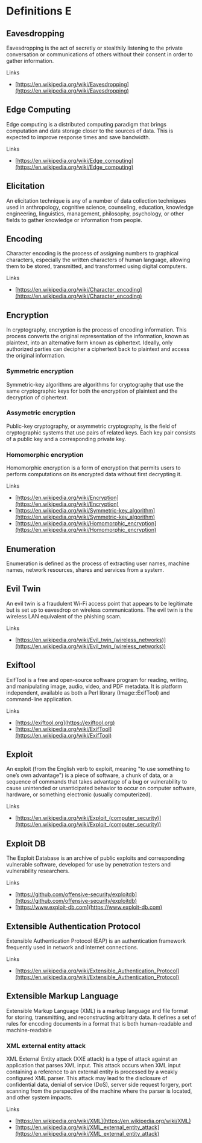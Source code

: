 # Definitions E

## Eavesdropping
Eavesdropping is the act of secretly or stealthily listening to the private conversation or communications of others without their consent in order to gather information.

Links
- [https://en.wikipedia.org/wiki/Eavesdropping](https://en.wikipedia.org/wiki/Eavesdropping)

## Edge Computing
Edge computing is a distributed computing paradigm that brings computation and data storage closer to the sources of data.
This is expected to improve response times and save bandwidth.

Links
- [https://en.wikipedia.org/wiki/Edge_computing](https://en.wikipedia.org/wiki/Edge_computing)

## Elicitation
An elicitation technique is any of a number of data collection techniques used in anthropology, cognitive science, counseling, education, knowledge engineering, linguistics, management, philosophy, psychology, or other fields to gather knowledge or information from people.

## Encoding
Character encoding is the process of assigning numbers to graphical characters, especially the written characters of human language, allowing them to be stored, transmitted, and transformed using digital computers.

Links
- [https://en.wikipedia.org/wiki/Character_encoding](https://en.wikipedia.org/wiki/Character_encoding)

## Encryption
In cryptography, encryption is the process of encoding information.
This process converts the original representation of the information, known as plaintext, into an alternative form known as ciphertext.
Ideally, only authorized parties can decipher a ciphertext back to plaintext and access the original information.

### Symmetric encryption
Symmetric-key algorithms are algorithms for cryptography that use the same cryptographic keys for both the encryption of plaintext and the decryption of ciphertext.
 
### Assymetric encryption
Public-key cryptography, or asymmetric cryptography, is the field of cryptographic systems that use pairs of related keys.
Each key pair consists of a public key and a corresponding private key.

### Homomorphic encryption
Homomorphic encryption is a form of encryption that permits users to perform computations on its encrypted data without first decrypting it.

Links
- [https://en.wikipedia.org/wiki/Encryption](https://en.wikipedia.org/wiki/Encryption)
- [https://en.wikipedia.org/wiki/Symmetric-key_algorithm](https://en.wikipedia.org/wiki/Symmetric-key_algorithm)
- [https://en.wikipedia.org/wiki/Homomorphic_encryption](https://en.wikipedia.org/wiki/Homomorphic_encryption)

## Enumeration
Enumeration is defined as the process of extracting user names, machine names, network resources, shares and services from a system.

## Evil Twin
An evil twin is a fraudulent Wi-Fi access point that appears to be legitimate but is set up to eavesdrop on wireless communications.
The evil twin is the wireless LAN equivalent of the phishing scam.

Links
- [https://en.wikipedia.org/wiki/Evil_twin_(wireless_networks)](https://en.wikipedia.org/wiki/Evil_twin_(wireless_networks))

## Exiftool
ExifTool is a free and open-source software program for reading, writing, and manipulating image, audio, video, and PDF metadata.
It is platform independent, available as both a Perl library (Image::ExifTool) and command-line application.

Links
- [https://exiftool.org](https://exiftool.org)
- [https://en.wikipedia.org/wiki/ExifTool](https://en.wikipedia.org/wiki/ExifTool)

## Exploit
An exploit (from the English verb to exploit, meaning "to use something to one’s own advantage") is a piece of software, a chunk of data, or a sequence of commands that takes advantage of a bug or vulnerability to cause unintended or unanticipated behavior to occur on computer software, hardware, or something electronic (usually computerized).

Links
- [https://en.wikipedia.org/wiki/Exploit_(computer_security)](https://en.wikipedia.org/wiki/Exploit_(computer_security))

## Exploit DB
The Exploit Database is an archive of public exploits and corresponding vulnerable software, developed for use by penetration testers and vulnerability researchers.

Links
- [https://github.com/offensive-security/exploitdb](https://github.com/offensive-security/exploitdb)
- [https://www.exploit-db.com](https://www.exploit-db.com)

## Extensible Authentication Protocol
Extensible Authentication Protocol (EAP) is an authentication framework frequently used in network and internet connections.

Links
- [https://en.wikipedia.org/wiki/Extensible_Authentication_Protocol](https://en.wikipedia.org/wiki/Extensible_Authentication_Protocol)

## Extensible Markup Language
Extensible Markup Language (XML) is a markup language and file format for storing, transmitting, and reconstructing arbitrary data.
It defines a set of rules for encoding documents in a format that is both human-readable and machine-readable

### XML external entity attack
XML External Entity attack (XXE attack) is a type of attack against an application that parses XML input.
This attack occurs when XML input containing a reference to an external entity is processed by a weakly configured XML parser.
This attack may lead to the disclosure of confidential data, denial of service (DoS), server side request forgery, port scanning from the perspective of the machine where the parser is located, and other system impacts.

Links
- [https://en.wikipedia.org/wiki/XML](https://en.wikipedia.org/wiki/XML)
- [https://en.wikipedia.org/wiki/XML_external_entity_attack](https://en.wikipedia.org/wiki/XML_external_entity_attack)
